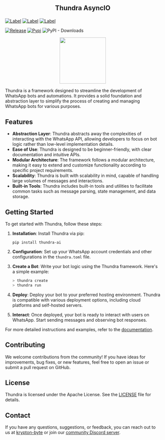 ## <p align="center">Thundra AsyncIO</p>
[![Label](https://img.shields.io/badge/WHATSAPP-AUTOMATION-20B2AA?style=for-the-badge&logo=whatsapp)]()
[![Label](https://img.shields.io/badge/AGENT-LANGCHAIN-20B2AA?style=for-the-badge&logo=openai)]()
[![Label](https://img.shields.io/badge/whatsmeow-wrapper-20B2AA?style=for-the-badge&logo=go)]()

[![Release](https://github.com/krypton-byte/thundra/actions/workflows/release.yml/badge.svg)](https://github.com/krypton-byte/thundra/actions/workflows/release.yml)
[![Pypi](https://img.shields.io/pypi/v/thundra-ai.svg?logo=pypi)]()
![PyPI - Downloads](https://img.shields.io/pypi/dm/thundra-ai?logo=pypi)

<p align="center"><img src="https://raw.githubusercontent.com/krypton-byte/thundra/master/assets/logo.jpg" width="150px"/></p>

Thundra is a framework designed to streamline the development of WhatsApp bots and automations. It provides a solid foundation and abstraction layer to simplify the process of creating and managing WhatsApp bots for various purposes.

## Features

- **Abstraction Layer**: Thundra abstracts away the complexities of interacting with the WhatsApp API, allowing developers to focus on bot logic rather than low-level implementation details.
- **Ease of Use**: Thundra is designed to be beginner-friendly, with clear documentation and intuitive APIs.
- **Modular Architecture**: The framework follows a modular architecture, making it easy to extend and customize functionality according to specific project requirements.
- **Scalability**: Thundra is built with scalability in mind, capable of handling large volumes of messages and interactions.
- **Built-in Tools**: Thundra includes built-in tools and utilities to facilitate common tasks such as message parsing, state management, and data storage.


## Getting Started

To get started with Thundra, follow these steps:

1. **Installation**: Install Thundra via pip:

    ```
    pip install thundra-ai
    ```

2. **Configuration**: Set up your WhatsApp account credentials and other configurations in the `thundra.toml` file.

3. **Create a Bot**: Write your bot logic using the Thundra framework. Here's a simple example:

    ```bash
    > thundra create
    > thundra run
    ```

4. **Deploy**: Deploy your bot to your preferred hosting environment. Thundra is compatible with various deployment options, including cloud platforms and self-hosted servers.

5. **Interact**: Once deployed, your bot is ready to interact with users on WhatsApp. Start sending messages and observing bot responses.

For more detailed instructions and examples, refer to the [documentation](https://thundra.krypton-byte.me).

## Contributing

We welcome contributions from the community! If you have ideas for improvements, bug fixes, or new features, feel free to open an issue or submit a pull request on GitHub.

## License

Thundra is licensed under the Apache License. See the [LICENSE](LICENSE) file for details.

## Contact

If you have any questions, suggestions, or feedback, you can reach out to us at [krypton-byte](mailto:rosid6434@gmail.com) or join our [community Discord server]().
